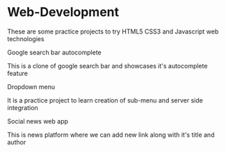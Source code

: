 # Web-Development

These are some practice projects to try HTML5 CSS3 and Javascript web technologies

Google search bar autocomplete

This is a clone of google search bar and showcases it's autocomplete feature

Dropdown menu 

It is a practice project to learn creation of sub-menu and server side integration

Social news web app

This is news platform where we can add new link along with it's title and author 
